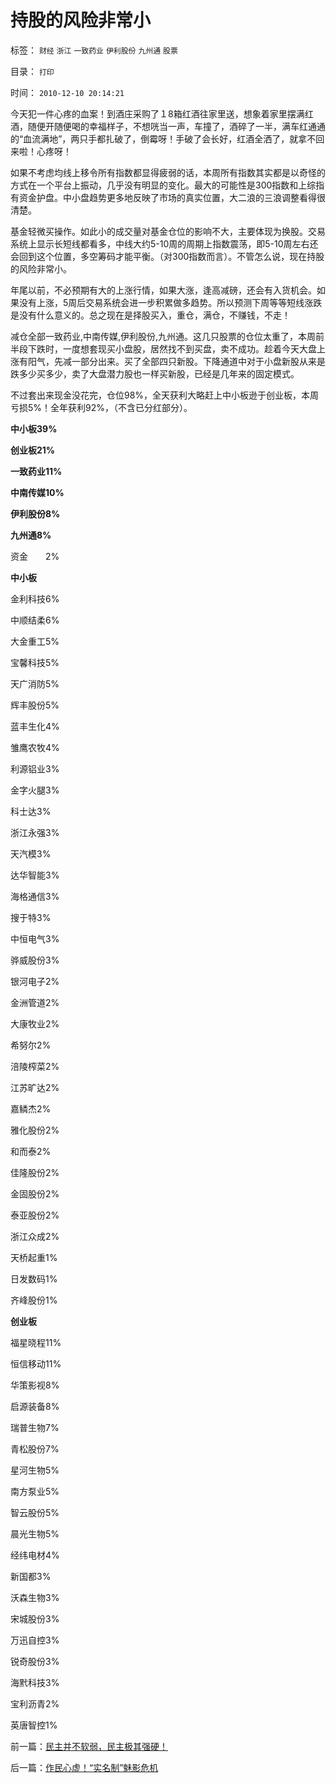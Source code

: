 # 持股的风险非常小

标签： `财经` `浙江` `一致药业` `伊利股份` `九州通` `股票` 

目录： `打印`

时间： `2010-12-10 20:14:21`

今天犯一件心疼的血案！到酒庄采购了１8箱红酒往家里送，想象着家里摆满红酒，随便开随便喝的幸福样子，不想咣当一声，车撞了，酒碎了一半，满车红通通的“血流满地”，两只手都扎破了，倒霉呀！手破了会长好，红酒全洒了，就拿不回来啦！心疼呀！

如果不考虑均线上移令所有指数都显得疲弱的话，本周所有指数其实都是以奇怪的方式在一个平台上振动，几乎没有明显的变化。最大的可能性是300指数和上综指有资金护盘。中小盘趋势更多地反映了市场的真实位置，大二浪的三浪调整看得很清楚。

基金轻微买操作。如此小的成交量对基金仓位的影响不大，主要体现为换股。交易系统上显示长短线都看多，中线大约5-10周的周期上指数震荡，即5-10周左右还会回到这个位置，多空筹码才能平衡。（对300指数而言）。不管怎么说，现在持股的风险非常小。

年尾以前，不必预期有大的上涨行情，如果大涨，逢高减磅，还会有入货机会。如果没有上涨，5周后交易系统会进一步积累做多趋势。所以预测下周等等短线涨跌是没有什么意义的。总之现在是择股买入，重仓，满仓，不赚钱，不走！

减仓全部一致药业,中南传媒,伊利股份,九州通。这几只股票的仓位太重了，本周前半段下跌时，一度想套现买小盘股，居然找不到买盘，卖不成功。趁着今天大盘上涨有阳气，先减一部分出来。买了全部四只新股。下降通道中对于小盘新股从来是跌多少买多少，卖了大盘潜力股也一样买新股，已经是几年来的固定模式。

不过套出来现金没花完，仓位98%，全天获利大略赶上中小板逊于创业板，本周亏损5%！全年获利92%，（不含已分红部分）。

**中小板39%**

**创业板21%**

**一致药业11%**

**中南传媒10%**

**伊利股份8%**

**九州通8%**

资金　　2%

**中小板**

金利科技6%

中顺结柔6%

大金重工5%

宝馨科技5%

天广消防5%

辉丰股份5%

蓝丰生化4%

雏鹰农牧4%

利源铝业3%

金字火腿3%

科士达3%

浙江永强3%

天汽模3%

达华智能3%

海格通信3%

搜于特3%

中恒电气3%

骅威股份3%

银河电子2%

金洲管道2%

大康牧业2%

希努尔2%

涪陵榨菜2%

江苏旷达2%

嘉鳞杰2%

雅化股份2%

和而泰2%

佳隆股份2%

金固股份2%

泰亚股份2%

浙江众成2%

天桥起重1%

日发数码1%

齐峰股份1%

**创业板**

福星晓程11%

恒信移动11%

华策影视8%

启源装备8%

瑞普生物7%

青松股份7%

星河生物5%

南方泵业5%

智云股份5%

晨光生物5%

经纬电材4%

新国都3%

沃森生物3%

宋城股份3%

万迅自控3%

锐奇股份3%

海黓科技3%

宝利沥青2%

英唐智控1%



前一篇：[民主并不软弱，民主极其强硬！](../../../2010/12/9/民主并不软弱，民主极其强硬！.md)

后一篇：[作民心虚！“实名制”魅影危机](../../../2010/12/10/作民心虚！“实名制”魅影危机.md)
